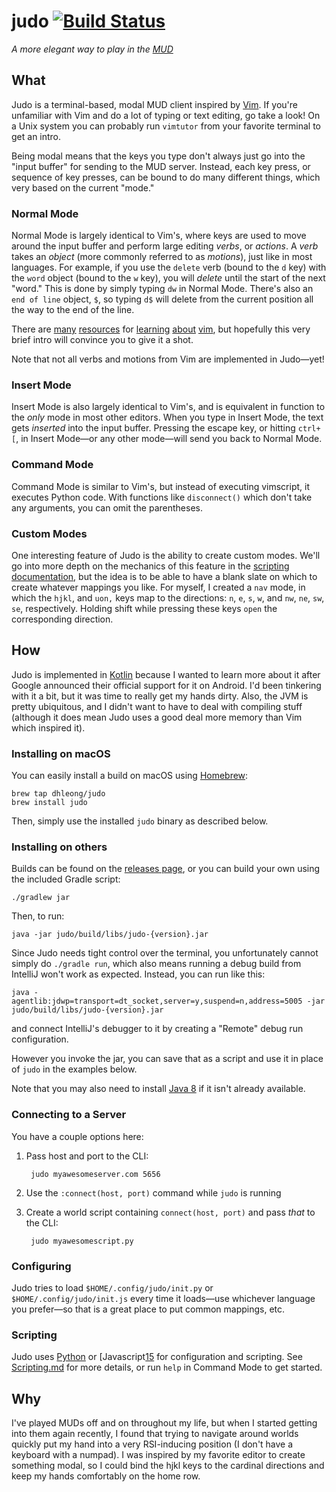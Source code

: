 judo [![Build Status](http://img.shields.io/travis/dhleong/judo.svg?style=flat)](https://travis-ci.org/dhleong/judo)
====

*A more elegant way to play in the [MUD][1]*

## What

Judo is a terminal-based, modal MUD client inspired by [Vim][2].  If you're unfamiliar
with Vim and do a lot of typing or text editing, go take a look! On a Unix system you
can probably run `vimtutor` from your favorite terminal to get an intro.

Being modal means that the keys you type don't always just go into the "input buffer"
for sending to the MUD server. Instead, each key press, or sequence of key presses,
can be bound to do many different things, which very based on the current "mode."

### Normal Mode

Normal Mode is largely identical to Vim's, where keys are used to move around the input
buffer and perform large editing *verbs*, or *actions*. A *verb* takes an *object*
(more commonly referred to as *motions*), just like in most languages. For example,
if you use the `delete` verb (bound to the `d` key) with the `word` object (bound to
the `w` key), you will *delete* until the start of the next "word." This is done by
simply typing `dw` in Normal Mode. There's also an `end of line` object, `$`, so
typing `d$` will delete from the current position all the way to the end of the line.

There are [many][3] [resources][4] for [learning][5] [about][6] [vim][7], but
hopefully this very brief intro will convince you to give it a shot.

Note that not all verbs and motions from Vim are implemented in Judo—yet!

### Insert Mode

Insert Mode is also largely identical to Vim's, and is equivalent in function to the
*only* mode in most other editors. When you type in Insert Mode, the text gets
*inserted* into the input buffer. Pressing the escape key, or hitting `ctrl+[`,
in Insert Mode—or any other mode—will send you back to Normal Mode.

### Command Mode

Command Mode is similar to Vim's, but instead of executing vimscript, it executes
Python code. With functions like `disconnect()` which don't take any arguments, you
can omit the parentheses.

### Custom Modes

One interesting feature of Judo is the ability to create custom modes. We'll go
into more depth on the mechanics of this feature in the [scripting documentation][10],
but the idea is to be able to have a blank slate on which to create whatever
mappings you like. For myself, I created a `nav` mode, in which the `hjkl`, and `uon,`
keys map to the directions: `n`, `e`, `s`, `w`, and `nw`, `ne`, `sw`, `se`,
respectively. Holding shift while pressing these keys `open` the corresponding
direction.


## How

Judo is implemented in [Kotlin][8] because I wanted to learn more about it after Google
announced their official support for it on Android. I'd been tinkering with it a bit,
but it was time to really get my hands dirty. Also, the JVM is pretty ubiquitous,
and I didn't want to have to deal with compiling stuff (although it does mean Judo
uses a good deal more memory than Vim which inspired it).

### Installing on macOS

You can easily install a build on macOS using [Homebrew][12]:

    brew tap dhleong/judo
    brew install judo

Then, simply use the installed `judo` binary as described below.

### Installing on others

Builds can be found on the [releases page][13], or you can build your own
using the included Gradle script:

    ./gradlew jar

Then, to run:

    java -jar judo/build/libs/judo-{version}.jar

Since Judo needs tight control over the terminal, you unfortunately cannot simply
do `./gradle run`, which also means running a debug build from IntelliJ won't work
as expected. Instead, you can run like this:

    java -agentlib:jdwp=transport=dt_socket,server=y,suspend=n,address=5005 -jar judo/build/libs/judo-{version}.jar

and connect IntelliJ's debugger to it by creating a "Remote" debug run configuration.

However you invoke the jar, you can save that as a script and use it in place of `judo`
in the examples below.

Note that you may also need to install [Java 8][14] if it isn't already available.

### Connecting to a Server

You have a couple options here:

1. Pass host and port to the CLI:

        judo myawesomeserver.com 5656

2. Use the `:connect(host, port)` command while `judo` is running

3. Create a world script containing `connect(host, port)` and pass *that* to the CLI:

        judo myawesomescript.py

### Configuring

Judo tries to load `$HOME/.config/judo/init.py` or `$HOME/.config/judo/init.js`
every time it loads—use whichever language you prefer—so that is a great place
to put common mappings, etc.

### Scripting

Judo uses [Python][9] or [Javascript[15] for configuration and scripting. See
[Scripting.md][11] for more details, or run `help` in Command Mode to get
started.


## Why

I've played MUDs off and on throughout my life, but when I started getting into
them again recently, I found that trying to navigate around worlds quickly put
my hand into a very RSI-inducing position (I don't have a keyboard with a
numpad). I was inspired by my favorite editor to create something modal, so I
could bind the hjkl keys to the cardinal directions and keep my hands
comfortably on the home row.


[1]: https://en.wikipedia.org/wiki/MUD
[2]: http://www.vim.org/
[3]: http://yannesposito.com/Scratch/en/blog/Learn-Vim-Progressively/
[4]: https://stackoverflow.com/a/1220118
[5]: http://derekwyatt.org/vim/tutorials/
[6]: https://medium.com/usevim
[7]: http://vimcasts.org/
[8]: https://kotlinlang.org/
[9]: https://www.python.org/
[10]: ./docs/Scripting.md#custom-modes
[11]: ./docs/Scripting.md
[12]: https://brew.sh/
[13]: https://github.com/dhleong/judo/releases
[14]: http://www.oracle.com/technetwork/java/javase/overview/java8-2100321.html
[15]: https://javascript.info/
